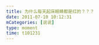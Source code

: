 ```yaml
---
title: 为什么每天起床眼睛都是红的？？？
date: 2011-07-10 10:12:31
mCategories: [说说]
type: moment
time: t101231
---
```


